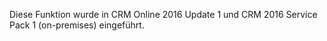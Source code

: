 Diese Funktion wurde in CRM Online 2016 Update 1 und CRM 2016 Service Pack 1 (on-premises) eingeführt.
